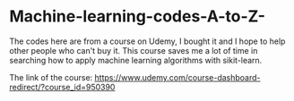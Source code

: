 # Machine-learning-codes-A-to-Z-
The codes here are from a course on Udemy, I bought it and I hope to help other people who can't buy it.
This course saves me a lot of time in searching how to apply machine learning algorithms with sikit-learn.

The link of the course: https://www.udemy.com/course-dashboard-redirect/?course_id=950390
